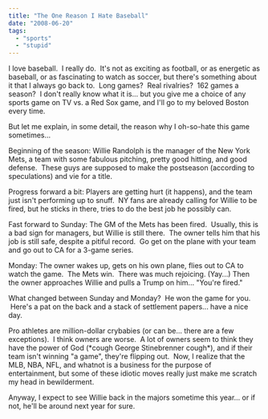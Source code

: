 ```yaml
---
title: "The One Reason I Hate Baseball"
date: "2008-06-20"
tags:
  - "sports"
  - "stupid"
---
```


I love baseball.  I really do.  It's not as exciting as football, or as energetic as baseball, or as fascinating to watch as soccer, but there's something about it that I always go back to.  Long games?  Real rivalries?  162 games a season?  I don't really know what it is... but you give me a choice of any sports game on TV vs. a Red Sox game, and I'll go to my beloved Boston every time.

But let me explain, in some detail, the reason why I oh-so-hate this game sometimes...

Beginning of the season: Willie Randolph is the manager of the New York Mets, a team with some fabulous pitching, pretty good hitting, and good defense.  These guys are supposed to make the postseason (according to speculations) and vie for a title.

Progress forward a bit: Players are getting hurt (it happens), and the team just isn't performing up to snuff.  NY fans are already calling for Willie to be fired, but he sticks in there, tries to do the best job he possibly can.

Fast forward to Sunday: The GM of the Mets has been fired.  Usually, this is a bad sign for managers, but Willie is still there.  The owner tells him that his job is still safe, despite a pitiful record.  Go get on the plane with your team and go out to CA for a 3-game series.

Monday: The owner wakes up, gets on his own plane, flies out to CA to watch the game.  The Mets win.  There was much rejoicing. (Yay...) Then the owner approaches Willie and pulls a Trump on him... "You're fired."

What changed between Sunday and Monday?  He won the game for you.  Here's a pat on the back and a stack of settlement papers... have a nice day.

Pro athletes are million-dollar crybabies (or can be... there are a few exceptions).  I think owners are worse.  A lot of owners seem to think they have the power of God (\*cough George Stinebrenner cough\*), and if their team isn't winning "a game", they're flipping out.  Now, I realize that the MLB, NBA, NFL, and whatnot is a business for the purpose of entertainment, but some of these idiotic moves really just make me scratch my head in bewilderment.

Anyway, I expect to see Willie back in the majors sometime this year... or if not, he'll be around next year for sure.
